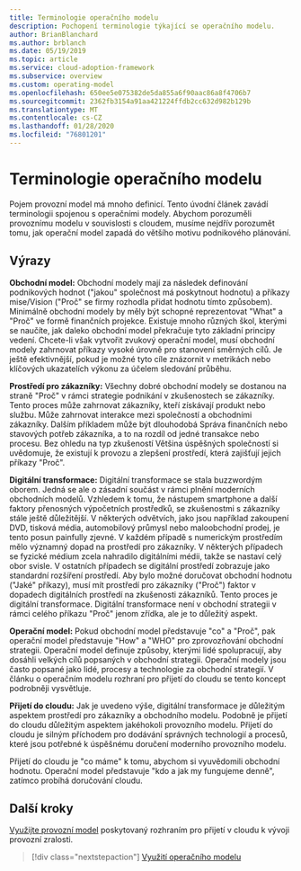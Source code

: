 ```yaml
---
title: Terminologie operačního modelu
description: Pochopení terminologie týkající se operačního modelu.
author: BrianBlanchard
ms.author: brblanch
ms.date: 05/19/2019
ms.topic: article
ms.service: cloud-adoption-framework
ms.subservice: overview
ms.custom: operating-model
ms.openlocfilehash: 650ee5e075382de5da855a6f90aac86a8f4706b7
ms.sourcegitcommit: 2362fb3154a91aa421224ffdb2cc632d982b129b
ms.translationtype: MT
ms.contentlocale: cs-CZ
ms.lasthandoff: 01/28/2020
ms.locfileid: "76801201"
---
```

# <a name="operating-model-terminology"></a>Terminologie operačního modelu

Pojem provozní model má mnoho definicí. Tento úvodní článek zavádí terminologii spojenou s operačními modely. Abychom porozuměli provoznímu modelu v souvislosti s cloudem, musíme nejdřív porozumět tomu, jak operační model zapadá do většího motivu podnikového plánování.

## <a name="terms"></a>Výrazy

**Obchodní model:** Obchodní modely mají za následek definování podnikových hodnot ("jakou" společnost má poskytnout hodnotu) a příkazy mise/Vision ("Proč" se firmy rozhodla přidat hodnotu tímto způsobem). Minimálně obchodní modely by měly být schopné reprezentovat "What" a "Proč" ve formě finančních projekce. Existuje mnoho různých škol, kterými se naučíte, jak daleko obchodní model překračuje tyto základní principy vedení. Chcete-li však vytvořit zvukový operační model, musí obchodní modely zahrnovat příkazy vysoké úrovně pro stanovení směrných cílů. Je ještě efektivnější, pokud je možné tyto cíle znázornit v metrikách nebo klíčových ukazatelích výkonu za účelem sledování průběhu.

**Prostředí pro zákazníky:** Všechny dobré obchodní modely se dostanou na straně "Proč" v rámci strategie podnikání v zkušenostech se zákazníky. Tento proces může zahrnovat zákazníky, kteří získávají produkt nebo službu. Může zahrnovat interakce mezi společností a obchodními zákazníky. Dalším příkladem může být dlouhodobá Správa finančních nebo stavových potřeb zákazníka, a to na rozdíl od jedné transakce nebo procesu. Bez ohledu na typ zkušeností Většina úspěšných společností si uvědomuje, že existují k provozu a zlepšení prostředí, která zajišťují jejich příkazy "Proč".

**Digitální transformace:** Digitální transformace se stala buzzwordým oborem. Jedná se ale o zásadní součást v rámci plnění moderních obchodních modelů. Vzhledem k tomu, že nástupem smartphone a další faktory přenosných výpočetních prostředků, se zkušenostmi s zákazníky stále ještě důležitější. V některých odvětvích, jako jsou například zakoupení DVD, tisková média, automobilový průmysl nebo maloobchodní prodej, je tento posun painfully zjevné. V každém případě s numerickým prostředím mělo významný dopad na prostředí pro zákazníky. V některých případech se fyzické médium zcela nahradilo digitálními médii, takže se nastaví celý obor svisle. V ostatních případech se digitální prostředí zobrazuje jako standardní rozšíření prostředí. Aby bylo možné doručovat obchodní hodnotu ("Jaké" příkazy), musí mít prostředí pro zákazníky ("Proč") faktor v dopadech digitálních prostředí na zkušenosti zákazníků. Tento proces je digitální transformace. Digitální transformace není v obchodní strategii v rámci celého příkazu "Proč" jenom zřídka, ale je to důležitý aspekt.

**Operační model:** Pokud obchodní model představuje "co" a "Proč", pak operační model představuje "How" a "WHO" pro zprovozňování obchodní strategii. Operační model definuje způsoby, kterými lidé spolupracují, aby dosáhli velkých cílů popsaných v obchodní strategii. Operační modely jsou často popsané jako lidé, procesy a technologie za obchodní strategií. V článku o operačním modelu rozhraní pro přijetí do cloudu se tento koncept podrobněji vysvětluje.

**Přijetí do cloudu:** Jak je uvedeno výše, digitální transformace je důležitým aspektem prostředí pro zákazníky a obchodního modelu. Podobně je přijetí do cloudu důležitým aspektem jakéhokoli provozního modelu. Přijetí do cloudu je silným příchodem pro dodávání správných technologií a procesů, které jsou potřebné k úspěšnému doručení moderního provozního modelu.

Přijetí do cloudu je "co máme" k tomu, abychom si vyuvědomili obchodní hodnotu. Operační model představuje "kdo a jak my fungujeme denně", zatímco probíhá doručování cloudu.

## <a name="next-steps"></a>Další kroky

[Využijte provozní model](./index.md) poskytovaný rozhraním pro přijetí v cloudu k vývoji provozní zralosti.

> [!div class="nextstepaction"]
> [Využití operačního modelu](./index.md)
